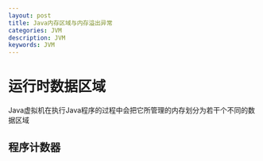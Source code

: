 ```yaml
---
layout: post
title: Java内存区域与内存溢出异常
categories: JVM
description: JVM
keywords: JVM
---
```


# 运行时数据区域 #

Java虚拟机在执行Java程序的过程中会把它所管理的内存划分为若干个不同的数据区域

## 程序计数器 ##




